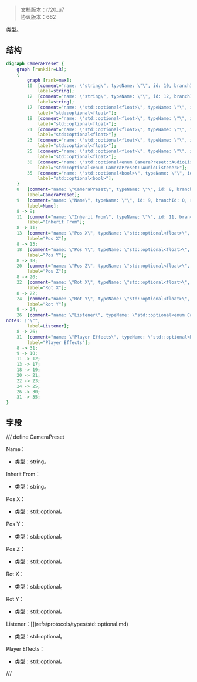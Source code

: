 # <!-- md:samp CameraPreset -->

> 文档版本：r/20_u7<br/>协议版本：662

<!-- md:samp CameraPreset -->类型。

## 结构

```dot
digraph CameraPreset {
	graph [rankdir=LR];
	{
		graph [rank=max];
		10	[comment="name: \"string\", typeName: \"\", id: 10, branchId: 0, recurseId: -1, attributes: 512, notes: \"\"",
			label=string];
		12	[comment="name: \"string\", typeName: \"\", id: 12, branchId: 0, recurseId: -1, attributes: 512, notes: \"\"",
			label=string];
		17	[comment="name: \"std::optional<float>\", typeName: \"\", id: 17, branchId: 0, recurseId: -1, attributes: 512, notes: \"\"",
			label="std::optional<float>"];
		19	[comment="name: \"std::optional<float>\", typeName: \"\", id: 19, branchId: 0, recurseId: -1, attributes: 512, notes: \"\"",
			label="std::optional<float>"];
		21	[comment="name: \"std::optional<float>\", typeName: \"\", id: 21, branchId: 0, recurseId: -1, attributes: 512, notes: \"\"",
			label="std::optional<float>"];
		23	[comment="name: \"std::optional<float>\", typeName: \"\", id: 23, branchId: 0, recurseId: -1, attributes: 512, notes: \"\"",
			label="std::optional<float>"];
		25	[comment="name: \"std::optional<float>\", typeName: \"\", id: 25, branchId: 0, recurseId: -1, attributes: 512, notes: \"\"",
			label="std::optional<float>"];
		30	[comment="name: \"std::optional<enum CameraPreset::AudioListener>\", typeName: \"\", id: 30, branchId: 0, recurseId: -1, attributes: 512, notes: \"\"",
			label="std::optional<enum CameraPreset::AudioListener>"];
		35	[comment="name: \"std::optional<bool>\", typeName: \"\", id: 35, branchId: 0, recurseId: -1, attributes: 512, notes: \"\"",
			label="std::optional<bool>"];
	}
	8	[comment="name: \"CameraPreset\", typeName: \"\", id: 8, branchId: 0, recurseId: -1, attributes: 0, notes: \"\"",
		label=CameraPreset];
	9	[comment="name: \"Name\", typeName: \"\", id: 9, branchId: 0, recurseId: -1, attributes: 0, notes: \"\"",
		label=Name];
	8 -> 9;
	11	[comment="name: \"Inherit From\", typeName: \"\", id: 11, branchId: 0, recurseId: -1, attributes: 0, notes: \"\"",
		label="Inherit From"];
	8 -> 11;
	13	[comment="name: \"Pos X\", typeName: \"std::optional<float>\", id: 13, branchId: 0, recurseId: -1, attributes: 256, notes: \"\"",
		label="Pos X"];
	8 -> 13;
	18	[comment="name: \"Pos Y\", typeName: \"std::optional<float>\", id: 18, branchId: 0, recurseId: -1, attributes: 256, notes: \"\"",
		label="Pos Y"];
	8 -> 18;
	20	[comment="name: \"Pos Z\", typeName: \"std::optional<float>\", id: 20, branchId: 0, recurseId: -1, attributes: 256, notes: \"\"",
		label="Pos Z"];
	8 -> 20;
	22	[comment="name: \"Rot X\", typeName: \"std::optional<float>\", id: 22, branchId: 0, recurseId: -1, attributes: 256, notes: \"\"",
		label="Rot X"];
	8 -> 22;
	24	[comment="name: \"Rot Y\", typeName: \"std::optional<float>\", id: 24, branchId: 0, recurseId: -1, attributes: 256, notes: \"\"",
		label="Rot Y"];
	8 -> 24;
	26	[comment="name: \"Listener\", typeName: \"std::optional<enum CameraPreset::AudioListener>\", id: 26, branchId: 0, recurseId: -1, attributes: 256, \
notes: \"\"",
		label=Listener];
	8 -> 26;
	31	[comment="name: \"Player Effects\", typeName: \"std::optional<bool>\", id: 31, branchId: 0, recurseId: -1, attributes: 256, notes: \"\"",
		label="Player Effects"];
	8 -> 31;
	9 -> 10;
	11 -> 12;
	13 -> 17;
	18 -> 19;
	20 -> 21;
	22 -> 23;
	24 -> 25;
	26 -> 30;
	31 -> 35;
}

```

## 字段

/// define
CameraPreset

Name：<!-- md:samp string -->

- 类型：string。

Inherit From：<!-- md:samp string -->

- 类型：string。

Pos X：[<!-- md:samp std::optional<float> -->](refs/protocols/types/std::optional<float>.md)

- 类型：std::optional<float>。

Pos Y：[<!-- md:samp std::optional<float> -->](refs/protocols/types/std::optional<float>.md)

- 类型：std::optional<float>。

Pos Z：[<!-- md:samp std::optional<float> -->](refs/protocols/types/std::optional<float>.md)

- 类型：std::optional<float>。

Rot X：[<!-- md:samp std::optional<float> -->](refs/protocols/types/std::optional<float>.md)

- 类型：std::optional<float>。

Rot Y：[<!-- md:samp std::optional<float> -->](refs/protocols/types/std::optional<float>.md)

- 类型：std::optional<float>。

Listener：[<!-- md:samp std::optional<enum CameraPreset::AudioListener> -->](refs/protocols/types/std::optional<enum CameraPreset::AudioListener>.md)

- 类型：std::optional<enum CameraPreset::AudioListener>。

Player Effects：[<!-- md:samp std::optional<bool> -->](refs/protocols/types/std::optional<bool>.md)

- 类型：std::optional<bool>。


///
